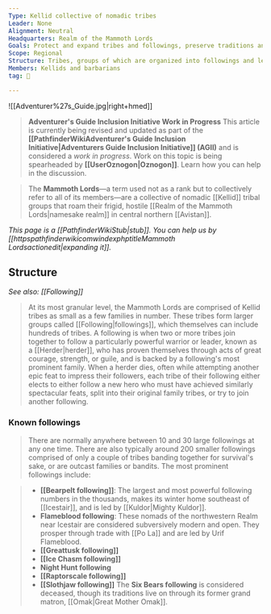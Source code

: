 ```yaml
---
Type: Kellid collective of nomadic tribes
Leader: None
Alignment: Neutral
Headquarters: Realm of the Mammoth Lords
Goals: Protect and expand tribes and followings, preserve traditions and culture
Scope: Regional
Structure: Tribes, groups of which are organized into followings and led by herders
Members: Kellids and barbarians
tag: 👥

---
```


![[Adventurer%27s_Guide.jpg|right+hmed]] 



> **Adventurer's Guide Inclusion Initiative Work in Progress**
This article is currently being revised and updated as part of the **[[PathfinderWikiAdventurer's Guide Inclusion Initiative|Adventurers Guide Inclusion Initiative]] (AGII)** and is considered a *work in progress*. Work on this topic is being spearheaded by **[[UserOznogon|Oznogon]]**. Learn how you can help in the discussion.



> The **Mammoth Lords**—a term used not as a rank but to collectively refer to all of its members—are a collective of nomadic [[Kellid]] tribal groups that roam their frigid, hostile [[Realm of the Mammoth Lords|namesake realm]] in central northern [[Avistan]].



*This page is a [[PathfinderWikiStub|stub]]. You can help us by [[httpspathfinderwikicomwindexphptitleMammoth Lordsactionedit|expanding it]].*


## Structure

*See also: [[Following]]*
> At its most granular level, the Mammoth Lords are comprised of Kellid tribes as small as a few families in number. These tribes form larger groups called [[Following|followings]], which themselves can include hundreds of tribes. A following is when two or more tribes join together to follow a particularly powerful warrior or leader, known as a [[Herder|herder]], who has proven themselves through acts of great courage, strength, or guile, and is backed by a following's most prominent family.
> When a herder dies, often while attempting another epic feat to impress their followers, each tribe of their following either elects to either follow a new hero who must have achieved similarly spectacular feats, split into their original family tribes, or try to join another following.


### Known followings

> There are normally anywhere between 10 and 30 large followings at any one time. There are also typically around 200 smaller followings comprised of only a couple of tribes banding together for survival's sake, or are outcast families or bandits.
> The most prominent followings include:

> - **[[Bearpelt following]]**: The largest and most powerful following numbers in the thousands, makes its winter home southeast of [[Icestair]], and is led by [[Kuldor|Mighty Kuldor]].
> - **Flameblood following**: These nomads of the northwestern Realm near Icestair are considered subversively modern and open. They prosper through trade with [[Po La]] and are led by Urif Flameblood.
> - **[[Greattusk following]]**
> - **[[Ice Chasm following]]**
> - **Night Hunt following**
> - **[[Raptorscale following]]**
> - **[[Slothjaw following]]**
> The **Six Bears following** is considered deceased, though its traditions live on through its former grand matron, [[Omak|Great Mother Omak]].







